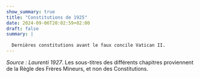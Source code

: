```yaml
---
show_summary: true
title: "Constitutions de 1925"
date: 2024-09-06T20:02:59+02:00
draft: false
summary: |
  
  Dernières constitutions avant le faux concile Vatican II.
---
```



*Source : Laurenti 1927*. Les sous-titres des différents chapitres proviennent de la Règle des Frères Mineurs, et non des Constitutions. 
